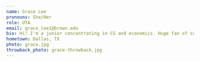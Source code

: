 ```yaml
---
name: Grace Lee
pronouns: She/Her
role: UTA 
email: grace_lee1@brown.edu
bio: Hi! I'm a junior concentrating in CS and economics. Huge fan of sunlight, fuzzy things, spicy food, and big dogs. Feel free to wave when you spot me camping out at Ceremony or singing with my a cappella group at Wayland Arch
hometown: Dallas, TX
photo: grace.jpg
throwback_photo: grace-throwback.jpg
---
```

